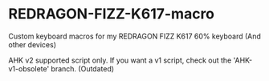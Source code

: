 # REDRAGON-FIZZ-K617-macro
Custom keyboard macros for my REDRAGON FIZZ K617 60% keyboard (And other devices)

AHK v2 supported script only. If you want a v1 script, check out the 'AHK-v1-obsolete' branch. (Outdated)
